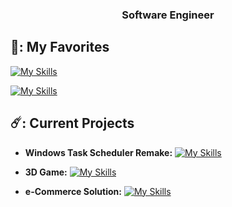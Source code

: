 
<h3 align="center">Software Engineer</h3>

## 👻: My Favorites
[![My Skills](https://skillicons.dev/icons?i=cpp,c,py,lua)](https://skillicons.dev)

[![My Skills](https://skillicons.dev/icons?i=azure,postgres,mongodb,unreal)](https://skillicons.dev)

## ☄️: Current Projects
- **Windows Task Scheduler Remake:** [![My Skills](https://skillicons.dev/icons?i=cpp,c)](https://skillicons.dev)
  
- **3D Game:** [![My Skills](https://skillicons.dev/icons?i=cpp,unreal)](https://skillicons.dev)
  
- **e-Commerce Solution:**  [![My Skills](https://skillicons.dev/icons?i=cs,dotnet)](https://skillicons.dev) 

